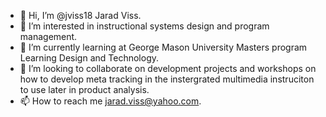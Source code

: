 - 👋 Hi, I’m @jviss18 Jarad Viss. 
- 👀 I’m interested in instructional systems design and program management. 
- 🌱 I’m currently learning at George Mason University Masters program Learning Design and Technology. 
- 💞️ I’m looking to collaborate on development projects and workshops on how to develop meta tracking in the instergrated multimedia instruciton to use later in product analysis. 
- 📫 How to reach me jarad.viss@yahoo.com. 

<!---
jviss18/jviss18 is a ✨ special ✨ repository because its `README.md` (this file) appears on your GitHub profile.
You can click the Preview link to take a look at your changes.
--->
